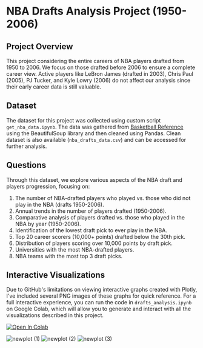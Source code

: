 # NBA Drafts Analysis Project (1950-2006)

## Project Overview
This project considering the entire careers of NBA players drafted from 1950 to 2006. We focus on those drafted before 2006 to ensure a complete career view. Active players like LeBron James (drafted in 2003), Chris Paul (2005), PJ Tucker, and Kyle Lowry (2006) do not affect our analysis since their early career data is still valuable.

## Dataset 
The dataset for this project was collected using custom script `get_nba_data.ipynb`. The data was gathered from [Basketball Reference](https://www.basketball-reference.com/) using the BeautifulSoup library and then cleaned using Pandas.
Clean dataset is also available (`nba_drafts_data.csv`) and can be accessed for further analysis.

## Questions
Through this dataset, we explore various aspects of the NBA draft and players progression, focusing on:
1. The number of NBA-drafted players who played vs. those who did not play in the NBA (drafts 1950-2006).
2. Annual trends in the number of players drafted (1950-2006).
3. Comparative analysis of players drafted vs. those who played in the NBA by year (1950-2006).
4. Identification of the lowest draft pick to ever play in the NBA.
5. Top 20 career scorers (10,000+ points) drafted below the 30th pick.
6. Distribution of players scoring over 10,000 points by draft pick.
7. Universities with the most NBA-drafted players.
8. NBA teams with the most top 3 draft picks.
   
## Interactive Visualizations
Due to GitHub's limitations on viewing interactive graphs created with Plotly, I've included several PNG images of these graphs for quick reference. For a full interactive experience, you can run the code in `drafts_analysis.ipynb` on Google Colab, which will allow you to generate and interact with all the visualizations described in this project.

[![Open In Colab](https://colab.research.google.com/assets/colab-badge.svg)](https://colab.research.google.com/github/nsmsk/nba/nba_drafts_visualization/blob/main/drafts_analysis.ipynb)


![newplot (1)](https://github.com/nsmsk/nba/assets/85869776/547ae6a1-6ee9-49da-8a48-fb89ef842fcd)
![newplot (2)](https://github.com/nsmsk/nba/assets/85869776/2aa30e38-a454-41db-8213-c10472a32d60)
![newplot (3)](https://github.com/nsmsk/nba/assets/85869776/76ac92d7-852d-4e86-8a7f-8d1b762ebc6d)


